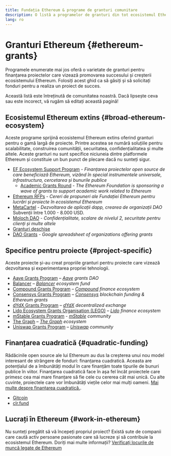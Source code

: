 ```yaml
---
title: Fundația Ethereum & programe de granturi comunitare
description: O listă a programelor de granturi din tot ecosistemul Ethereum.
lang: ro
---
```


# Granturi Ethereum {#ethereum-grants}

Programele enumerate mai jos oferă o varietate de granturi pentru finanțarea proiectelor care vizează promovarea succesului și creșterii ecosistemului Ethereum. Folosiți acest ghid ca să găsiți și să solicitați fonduri pentru a realiza un proiect de succes.

Această listă este întreținută de comunitatea noastră. Dacă lipsește ceva sau este incorect, vă rugăm să editați această pagină!

## Ecosistemul Ethereum extins {#broad-ethereum-ecosystem}

Aceste programe sprijină ecosistemul Ethereum extins oferind granturi pentru o gamă largă de proiecte. Printre acestea se numără soluțiile pentru scalabilitate, construirea comunității, securitatea, confidențialitatea și multe altele. Aceste granturi nu sunt specifice niciuneia dintre platformele Ethereum și constituie un bun punct de plecare dacă nu sunteți sigur.

- [EF Ecosystem Support Program](https://esp.ethereum.foundation) - _Finanțarea proiectelor open source de care beneficiază Ethereum, vizând în special instrumentele universale, infrastructura, cercetarea și bunurile publice_
  - [Academic Grants Round](/community/grants/academic-grants-round/) - _The Ethereum Foundation is sponsoring a wave of grants to support academic work related to Ethereum_
- [Ethereum RFPs](https://github.com/ethereum/requests-for-proposals) - _Cereri de propuneri ale Fundației Ethereum pentru lucrări și proiecte în ecosistemul Ethereum_
- [MetaCartel](https://www.metacartel.org/grants/) - _Dezvoltarea de aplicații dapp, crearea de organizații DAO_  
  Subvenții între 1.000 - 8.000 USD.
- [Moloch DAO](https://www.molochdao.com/) - _Confidențialitate, scalare de nivelul 2, securitate pentru clienți și multe altele_
- [Granturi deschise](https://opengrants.com/explore)
- [DAO Grants](https://docs.google.com/spreadsheets/d/1XHc-p_MHNRdjacc8uOEjtPoWL86olP4GyxAJOFO0zxY/edit#gid=0) - _Google spreadsheet of organizations offering grants_

## Specifice pentru proiecte {#project-specific}

Aceste proiecte și-au creat propriile granturi pentru proiecte care vizează dezvoltarea și experimentarea propriei tehnologii.

- [Aave Grants Program](https://aavegrants.org/) – _[Aave](https://aave.com/) grants DAO_
- [Balancer](https://balancergrants.notion.site/Balancer-Community-Grants-23e562c5bc4347cd8304637bff0058e6) – _[Balancer](https://balancer.fi/) ecosystem fund_
- [Compound Grants Program](https://compoundgrants.org/) – _[Compound](https://compound.finance/) finance ecosystem_
- [Consensys Grants Program](https://consensys.net/grants/) – _[Consensys](https://consensys.net/) blockchain funding & Ethereum grants_
- [dYdX Grants Program](https://dydxgrants.com/) – _[dYdX](https://dydx.exchange/) decentralized exchange_
- [Lido Ecosystem Grants Organisation (LEGO)](https://lego.lido.fi/) – _[Lido](https://lido.fi/) finance ecosystem_
- [mStable Grants Program](https://docs.mstable.org/advanced/grants-program) - _[mStable](https://mstable.org/) community_
- [The Graph](https://airtable.com/shrdfvnFvVch3IOVm) – _[The Graph](https://thegraph.com/) ecosystem_
- [Uniswap Grants Program](https://www.unigrants.org/) – _[Uniswap](https://uniswap.org/) community_

## Finanțarea cuadratică {#quadratic-funding}

Rădăcinile open source ale lui Ethereum au dus la creșterea unui nou model interesant de strângere de fonduri: finanțarea cuadratică. Aceasta are potențialul de a îmbunătăți modul în care finanțăm toate tipurile de bunuri publice în viitor. Finanțarea cuadratică face în așa fel încât proiectele care primesc cea mai mare finanțare să fie cele cu cererea cât mai unică. Cu alte cuvinte, proiectele care vor îmbunătăți viețile celor mai mulți oameni. [Mai multe despre finanțarea cuadratică.](/defi/#quadratic-funding).

- [Gitcoin](https://gitcoin.co/grants)
- [clr.fund](https://clr.fund/)

## Lucrați în Ethereum {#work-in-ethereum}

Nu sunteți pregătit să vă începeți propriul proiect? Există sute de companii care caută activ persoane pasionate care să lucreze și să contribuie la ecosistemul Ethereum. Doriți mai multe informații? [ Verificați locurile de muncă legate de Ethereum](/community/get-involved/#ethereum-jobs)
